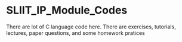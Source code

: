 # SLIIT_IP_Module_Codes
There are lot of C language code here. There are exercises, tutorials, lectures, paper questions, and some homework pratices
